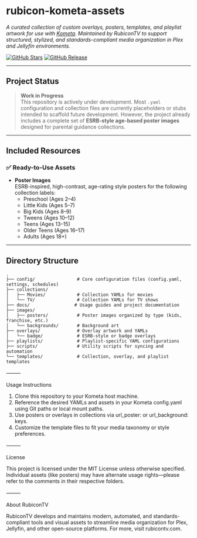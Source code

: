 # rubicon-kometa-assets

_A curated collection of custom overlays, posters, templates, and playlist artwork for use with [Kometa](https://github.com/Kometa-Team/Kometa). Maintained by RubiconTV to support structured, stylized, and standards-compliant media organization in Plex and Jellyfin environments._

[![GitHub Stars](https://img.shields.io/github/stars/linuxserver/docker-kometa.svg?color=94398d&labelColor=555555&logoColor=ffffff&style=for-the-badge&logo=github)](https://github.com/linuxserver/docker-kometa)
[![GitHub Release](https://img.shields.io/github/release/linuxserver/docker-kometa.svg?color=94398d&labelColor=555555&logoColor=ffffff&style=for-the-badge&logo=github)](https://github.com/rubicon/rubicon-kometa-assets/releases)

---

## Project Status

> **Work in Progress**  
> This repository is actively under development. Most `.yaml` configuration and collection files are currently placeholders or stubs intended to scaffold future development. However, the project already includes a complete set of **ESRB-style age-based poster images** designed for parental guidance collections.

---

## Included Resources

### ✅ Ready-to-Use Assets

- **Poster Images**  
  ESRB-inspired, high-contrast, age-rating style posters for the following collection labels:
  - Preschool (Ages 2–4)
  - Little Kids (Ages 5–7)
  - Big Kids (Ages 8–9)
  - Tweens (Ages 10–12)
  - Teens (Ages 13–15)
  - Older Teens (Ages 16–17)
  - Adults (Ages 18+)

---

## Directory Structure

```text
.
├── config/                # Core configuration files (config.yaml, settings, schedules)
├── collections/
│   ├── Movies/            # Collection YAMLs for movies
│   └── TV/                # Collection YAMLs for TV shows
├── docs/                 # Usage guides and project documentation
├── images/
│   ├── posters/           # Poster images organized by type (kids, franchise, etc.)
│   └── backgrounds/       # Background art
├── overlays/              # Overlay artwork and YAMLs
│   └── badge/             # ESRB-style or badge overlays
├── playlists/             # Playlist-specific YAML configurations
├── scripts/               # Utility scripts for syncing and automation
└── templates/             # Collection, overlay, and playlist templates
```

⸻

Usage Instructions

1. Clone this repository to your Kometa host machine.
2. Reference the desired YAMLs and assets in your Kometa config.yaml using Git paths or local mount paths.
3. Use posters or overlays in collections via url_poster: or url_background: keys.
4. Customize the template files to fit your media taxonomy or style preferences.

⸻

License

This project is licensed under the MIT License unless otherwise specified. Individual assets (like posters) may have alternate usage rights—please refer to the comments in their respective folders.

⸻

About RubiconTV

RubiconTV develops and maintains modern, automated, and standards-compliant tools and visual assets to streamline media organization for Plex, Jellyfin, and other open-source platforms. For more, visit rubicontv.com.
